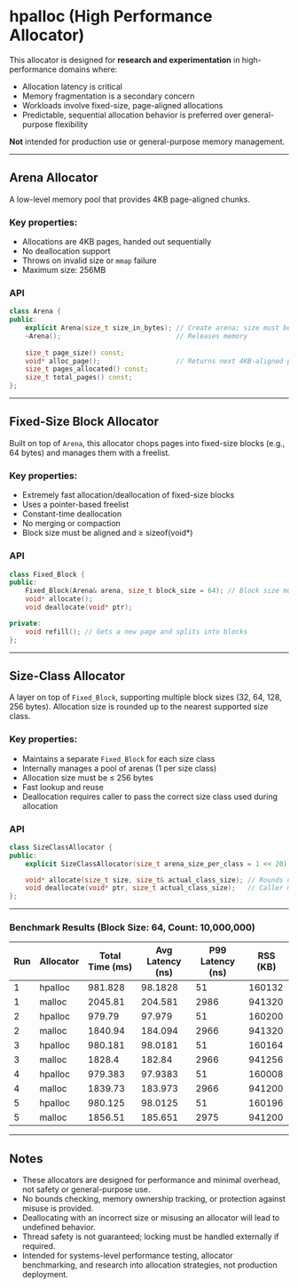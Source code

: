 # hpalloc (High Performance Allocator)

This allocator is designed for **research and experimentation** in high-performance domains where:

* Allocation latency is critical  
* Memory fragmentation is a secondary concern  
* Workloads involve fixed-size, page-aligned allocations  
* Predictable, sequential allocation behavior is preferred over general-purpose flexibility

**Not** intended for production use or general-purpose memory management.

---

## Arena Allocator

A low-level memory pool that provides 4KB page-aligned chunks.

### Key properties:

* Allocations are 4KB pages, handed out sequentially  
* No deallocation support  
* Throws on invalid size or `mmap` failure  
* Maximum size: 256MB

### API

```cpp
class Arena {
public:
    explicit Arena(size_t size_in_bytes); // Create arena; size must be page-aligned and <= 256MB
    ~Arena();                             // Releases memory
    
    size_t page_size() const;
    void* alloc_page();                   // Returns next 4KB-aligned page or nullptr if exhausted
    size_t pages_allocated() const;
    size_t total_pages() const;
};
````

---

## Fixed-Size Block Allocator

Built on top of `Arena`, this allocator chops pages into fixed-size blocks (e.g., 64 bytes) and manages them with a freelist.

### Key properties:

* Extremely fast allocation/deallocation of fixed-size blocks
* Uses a pointer-based freelist
* Constant-time deallocation
* No merging or compaction
* Block size must be aligned and ≥ sizeof(void\*)

### API

```cpp
class Fixed_Block {
public:
    Fixed_Block(Arena& arena, size_t block_size = 64); // Block size must be aligned
    void* allocate();
    void deallocate(void* ptr);

private:
    void refill(); // Gets a new page and splits into blocks
};
```

---

## Size-Class Allocator

A layer on top of `Fixed_Block`, supporting multiple block sizes (32, 64, 128, 256 bytes). Allocation size is rounded up to the nearest supported size class.

### Key properties:

* Maintains a separate `Fixed_Block` for each size class
* Internally manages a pool of arenas (1 per size class)
* Allocation size must be ≤ 256 bytes
* Fast lookup and reuse
* Deallocation requires caller to pass the correct size class used during allocation

### API

```cpp
class SizeClassAllocator {
public:
    explicit SizeClassAllocator(size_t arena_size_per_class = 1 << 20); // 1MB arena per class

    void* allocate(size_t size, size_t& actual_class_size); // Rounds up and returns block
    void deallocate(void* ptr, size_t actual_class_size);   // Caller must provide size used
};
```
---

### Benchmark Results (Block Size: 64, Count: 10,000,000)

| Run | Allocator | Total Time (ms) | Avg Latency (ns) | P99 Latency (ns) | RSS (KB) |
| --- | --------- | --------------- | ---------------- | ---------------- | -------- |
| 1   | hpalloc   | 981.828         | 98.1828          | 51               | 160132   |
| 1   | malloc    | 2045.81         | 204.581          | 2986             | 941320   |
| 2   | hpalloc   | 979.79          | 97.979           | 51               | 160200   |
| 2   | malloc    | 1840.94         | 184.094          | 2966             | 941320   |
| 3   | hpalloc   | 980.181         | 98.0181          | 51               | 160164   |
| 3   | malloc    | 1828.4          | 182.84           | 2966             | 941256   |
| 4   | hpalloc   | 979.383         | 97.9383          | 51               | 160008   |
| 4   | malloc    | 1839.73         | 183.973          | 2966             | 941200   |
| 5   | hpalloc   | 980.125         | 98.0125          | 51               | 160196   |
| 5   | malloc    | 1856.51         | 185.651          | 2975             | 941200   |

---

## Notes

* These allocators are designed for performance and minimal overhead, not safety or general-purpose use.
* No bounds checking, memory ownership tracking, or protection against misuse is provided.
* Deallocating with an incorrect size or misusing an allocator will lead to undefined behavior.
* Thread safety is not guaranteed; locking must be handled externally if required.
* Intended for systems-level performance testing, allocator benchmarking, and research into allocation strategies, not production deployment.

